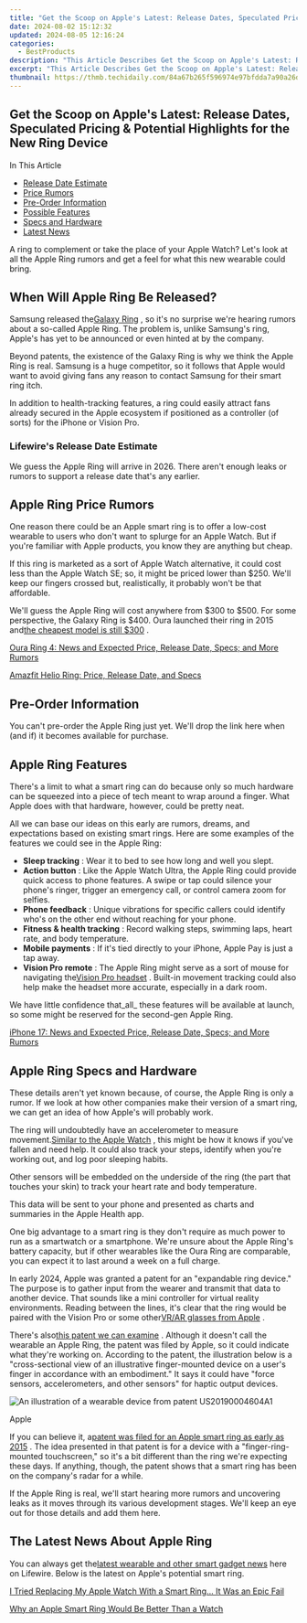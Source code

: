 ```yaml
---
title: "Get the Scoop on Apple's Latest: Release Dates, Speculated Pricing & Potential Highlights for the New Ring Device"
date: 2024-08-02 15:12:32
updated: 2024-08-05 12:16:24
categories:
  - BestProducts
description: "This Article Describes Get the Scoop on Apple's Latest: Release Dates, Speculated Pricing & Potential Highlights for the New Ring Device"
excerpt: "This Article Describes Get the Scoop on Apple's Latest: Release Dates, Speculated Pricing & Potential Highlights for the New Ring Device"
thumbnail: https://thmb.techidaily.com/84a67b265f596974e97bfdda7a90a26dbf8d262c88616db568ebfae06dbc4deb.jpg
---
```


## Get the Scoop on Apple's Latest: Release Dates, Speculated Pricing & Potential Highlights for the New Ring Device

 In This Article

* [Release Date Estimate](https://www.lifewire.com/#toc-when-will-apple-ring-be-released)
* [Price Rumors](https://www.lifewire.com/#toc-apple-ring-price-rumors)
* [Pre-Order Information](https://www.lifewire.com/#toc-pre-order-information)
* [Possible Features](https://www.lifewire.com/#toc-apple-ring-features)
* [Specs and Hardware](https://www.lifewire.com/#toc-apple-ring-specs-and-hardware)
* [Latest News](https://www.lifewire.com/#toc-the-latest-news-about-apple-ring)

 A ring to complement or take the place of your Apple Watch? Let's look at all the Apple Ring rumors and get a feel for what this new wearable could bring.

## When Will Apple Ring Be Released?

 Samsung released the[Galaxy Ring](https://www.lifewire.com/samsung-galaxy-ring-8431146) , so it's no surprise we're hearing rumors about a so-called Apple Ring. The problem is, unlike Samsung's ring, Apple's has yet to be announced or even hinted at by the company.

 Beyond patents, the existence of the Galaxy Ring is why we think the Apple Ring is real. Samsung is a huge competitor, so it follows that Apple would want to avoid giving fans any reason to contact Samsung for their smart ring itch.

 In addition to health-tracking features, a ring could easily attract fans already secured in the Apple ecosystem if positioned as a controller (of sorts) for the iPhone or Vision Pro.

### Lifewire's Release Date Estimate

 We guess the Apple Ring will arrive in 2026\. There aren't enough leaks or rumors to support a release date that's any earlier.

## Apple Ring Price Rumors

 One reason there could be an Apple smart ring is to offer a low-cost wearable to users who don't want to splurge for an Apple Watch. But if you're familiar with Apple products, you know they are anything but cheap.

 If this ring is marketed as a sort of Apple Watch alternative, it could cost less than the Apple Watch SE; so, it might be priced lower than $250\. We'll keep our fingers crossed but, realistically, it probably won't be that affordable.

 We'll guess the Apple Ring will cost anywhere from $300 to $500\. For some perspective, the Galaxy Ring is $400\. Oura launched their ring in 2015 and[the cheapest model is still $300](https://exvist.pxf.io/dkpnky) .

[Oura Ring 4: News and Expected Price, Release Date, Specs; and More Rumors](https://www.lifewire.com/oura-ring-4-8640917)

[Amazfit Helio Ring: Price, Release Date, and Specs](https://www.lifewire.com/amazfit-helio-ring-8657687)

## Pre-Order Information

 You can't pre-order the Apple Ring just yet. We'll drop the link here when (and if) it becomes available for purchase.

## Apple Ring Features

 There's a limit to what a smart ring can do because only so much hardware can be squeezed into a piece of tech meant to wrap around a finger. What Apple does with that hardware, however, could be pretty neat.

 All we can base our ideas on this early are rumors, dreams, and expectations based on existing smart rings. Here are some examples of the features we could see in the Apple Ring:

* **Sleep tracking** : Wear it to bed to see how long and well you slept.
* **Action button** : Like the Apple Watch Ultra, the Apple Ring could provide quick access to phone features. A swipe or tap could silence your phone's ringer, trigger an emergency call, or control camera zoom for selfies.
* **Phone feedback** : Unique vibrations for specific callers could identify who's on the other end without reaching for your phone.
* **Fitness & health tracking** : Record walking steps, swimming laps, heart rate, and body temperature.
* **Mobile payments** : If it's tied directly to your iPhone, Apple Pay is just a tap away.
* **Vision Pro remote** : The Apple Ring might serve as a sort of mouse for navigating the[Vision Pro headset](https://www.lifewire.com/apple-vr-headset-news-and-rumors-6744818) . Built-in movement tracking could also help make the headset more accurate, especially in a dark room.

 We have little confidence that_all_ these features will be available at launch, so some might be reserved for the second-gen Apple Ring.

[iPhone 17: News and Expected Price, Release Date, Specs; and More Rumors](https://www.lifewire.com/iphone-17-8612548)

## Apple Ring Specs and Hardware

 These details aren't yet known because, of course, the Apple Ring is only a rumor. If we look at how other companies make their version of a smart ring, we can get an idea of how Apple's will probably work.

 The ring will undoubtedly have an accelerometer to measure movement.[Similar to the Apple Watch](https://www.lifewire.com/turn-apple-watch-into-a-panic-button-for-seniors-156676) , this might be how it knows if you've fallen and need help. It could also track your steps, identify when you're working out, and log poor sleeping habits.

 Other sensors will be embedded on the underside of the ring (the part that touches your skin) to track your heart rate and body temperature.

 This data will be sent to your phone and presented as charts and summaries in the Apple Health app.

 One big advantage to a smart ring is they don't require as much power to run as a smartwatch or a smartphone. We're unsure about the Apple Ring's battery capacity, but if other wearables like the Oura Ring are comparable, you can expect it to last around a week on a full charge.

 In early 2024, Apple was granted a patent for an "expandable ring device." The purpose is to gather input from the wearer and transmit that data to another device. That sounds like a mini controller for virtual reality environments. Reading between the lines, it's clear that the ring would be paired with the Vision Pro or some other[VR/AR glasses from Apple](https://www.lifewire.com/apple-glasses-price-specs-news-5087603) .

 There's also[this patent we can examine](https://patents.google.com/patent/US20190004604A1/) . Although it doesn't call the wearable an Apple Ring, the patent was filed by Apple, so it could indicate what they're working on. According to the patent, the illustration below is a "cross-sectional view of an illustrative finger-mounted device on a user's finger in accordance with an embodiment." It says it could have "force sensors, accelerometers, and other sensors" for haptic output devices.

![An illustration of a wearable device from patent US20190004604A1](https://www.lifewire.com/thmb/irJp51JsDDIYxa0pchvLBFfkrog=/960x0/filters:no_upscale():max_bytes(150000):strip_icc():format(webp)/apple-ring-illustration-e8542cdcbbb84af4a99d2050c3e21f76.png)

Apple

 If you can believe it, a[patent was filed for an Apple smart ring as early as 2015](https://patents.google.com/patent/US20150277559A1/) . The idea presented in that patent is for a device with a "finger-ring-mounted touchscreen," so it's a bit different than the ring we're expecting these days. If anything, though, the patent shows that a smart ring has been on the company's radar for a while.

 If the Apple Ring is real, we'll start hearing more rumors and uncovering leaks as it moves through its various development stages. We'll keep an eye out for those details and add them here.

## The Latest News About Apple Ring

 You can always get the[latest wearable and other smart gadget news](https://www.lifewire.com/smart-home-connected-life-news-4797031) here on Lifewire. Below is the latest on Apple's potential smart ring.

[I Tried Replacing My Apple Watch With a Smart Ring... It Was an Epic Fail](https://www.lifewire.com/replacing-apple-watch-with-smart-ring-8567778)

[Why an Apple Smart Ring Would Be Better Than a Watch](https://www.lifewire.com/apple-smart-ring-8597830)

<ins class="adsbygoogle"
     style="display:block"
     data-ad-format="autorelaxed"
     data-ad-client="ca-pub-7571918770474297"
     data-ad-slot="1223367746"></ins>



<ins class="adsbygoogle"
     style="display:block"
     data-ad-client="ca-pub-7571918770474297"
     data-ad-slot="8358498916"
     data-ad-format="auto"
     data-full-width-responsive="true"></ins>
